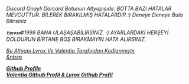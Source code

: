 <em>Discord Onaylı Darcard Botunun Altyapısıdır. BOTTA BAZI HATALAR MEVCUTTUR. BİLEREK BIRAKILMIŞ HATALARDIR :) Deneye Deneye Bula Bilirsiniz 

𝕷𝖞𝖗𝖔𝖝𝖓#1998 BANA ULAŞAŞABİLİRSİNİZ. :) AYARLARDAKİ HERŞEYİ DOLDURUN BİRTANE BOŞ BIRAKMAYIN HATA ALIRSINIZ.<em>

<u> Bu Altyapı Lyrox Ve Valentia Tarafından Kodlanmıştır <u>	
&nbsp
  
  <b>	Github Profile <b>	
[Valentia Github Profil](https://github.com/valentias)
    &
[Lyrox Github Profil](https://github.com/Prwzrq)

